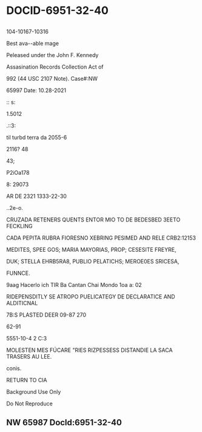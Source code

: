 # DOCID-6951-32-40

##
104-10167-10316

Best ava--able mage

Peleased under the John F. Kennedy

Assasination Records Collection Act of

992 (44 USC 2107 Note). Case#:NW

65997 Date: 10.28-2021

:: s:

1.5012

.::3:

til turbd terra da 2055-6

2116? 48

43;

P2iOa178

8: 29073

AR DE 2321 1333-22-30

..2e-o.

CRUZADA RETENERS QUENTS ENTOR MIO TO DE BEDESBED 3EETO FECKLING

CADA PEPITA RUBRA FIORESNO XEBRING PESIMED AND RELE CRB2:12153

MEDITES, SPEE GOS; MARIA MAYORIAS, PROP; CESESITE FREYRE,

DUK; STELLA EHRB5RA8, PUBLIO PELATICHS; MEROE0ES SRICESA,

FUNNCE.

9aag Hacerlo ich TIR Ba Cantan Chai Mondo 1oa a: 02

RIDEPENSDITLY SE ATROPO PUELICATEGY DE DECLARATICE AND ALDITICNAL

7B:S PLASTED DEER 09-87 270

62-91

5551-10-4 2 C:3

MOLESTEN MES FÚCARE "RIES RIZPESSESS DISTANDIE LA SACA TRASERS AU LEE.

conis.

RETURN TO CIA

Background Use Only

Do Not Reproduce

NW 65987 Docld:6951-32-40
---

